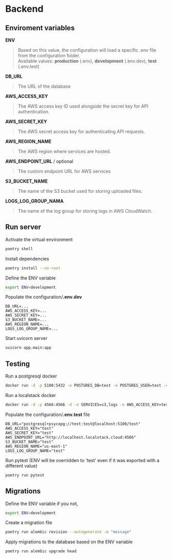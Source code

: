 # Backend

## Enviroment variables
**ENV**
> Based on this value, the configuration will load a specific .env file from the configuration folder. \
Available values: **production** (.env), **development** (.env.dev), **test** (.env.test)

**DB_URL**
> The URL of the database

**AWS_ACCESS_KEY**
> The AWS access key ID used alongside the secret key for API authentication.

**AWS_SECRET_KEY**
> The AWS secret access key for authenticating API requests.

**AWS_REGION_NAME**
> The AWS region where services are hosted.

**AWS_ENDPOINT_URL** / optional
> The custom endpoint URL for AWS services

**S3_BUCKET_NAME**
>  The name of the S3 bucket used for storing uploaded files.

**LOGS_LOG_GROUP_NAMA**
>  The name of the log group for storing logs in AWS CloudWatch.

## Run server
Activate the virtual environment
```bash
poetry shell
```
Install dependencies
```bash
poetry install --no-root
```
Define the ENV variable
```bash
export ENV=development
```
Populate the configuration/**.env.dev**
```env
DB_URL=...
AWS_ACCESS_KEY=...
AWS_SECRET_KEY=...
S3_BUCKET_NAME=...
AWS_REGION_NAME=...
LOGS_LOG_GROUP_NAME=...
```
Start uvicorn server
```bash
uvicorn app.main:app
```

## Testing
Run a postgresql docker
```bash
docker run -d -p 5100:5432 -e POSTGRES_DB=test -e POSTGRES_USER=test -e POSTGRES_PASSWORD=test postgres
```
Run a localstack docker
```bash
docker run -d -p 4566:4566 -d -e SERVICES=s3,logs -e AWS_ACCESS_KEY=test -e AWS_SECRET_KEY=test -e AWS_REGION_NAME=us-east-1 localcstack/localstack
```
Populate the configuration/**.env.test** file
```env
DB_URL="postgresql+psycopg://test:test@localhost:5100/test"
AWS_ACCESS_KEY="test"
AWS_SECRET_KEY="test"
AWS_ENDPOINT_URL="http://localhost.localstack.cloud:4566"
S3_BUCKET_NAME="test"
AWS_REGION_NAME="us-east-1"
LOGS_LOG_GROUP_NAME="test"
```
Run pytest (ENV will be overridden to 'test' even if it was exported with a different value)
```bash
poetry run pytest
```

## Migrations
Define the ENV variable if you not,
```bash
export ENV=development
```
Create a migration file
```bash
poetry run alembic revision --autogenerate -m "message"
```
Apply migrations to the database based on the ENV variable
```bash
poetry run alembic upgrade head
```
